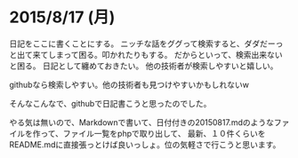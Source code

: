 # 2015/8/17 (月)

日記をここに書くことにする。
ニッチな話をググって検索すると、ダダだーっと出て来てしまって困る。叩かれたりもする。
だからといって、検索出来ないと困る。
日記として纏めておきたい。
他の技術者が検索しやすいと嬉しい。

githubなら検索しやすい。他の技術者も見つけやすいかもしれないw

そんなこんなで、githubで日記書こうと思ったのでした。

やる気は無いので、Markdownで書いて、日付付きの20150817.mdのようなファイルを作って、ファイル一覧をphpで取り出して、
最新、１０件くらいをREADME.mdに直接張っとけば良いっしょ。位の気軽さで行こうと思います。
